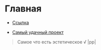 # Главная
+ [Ссылка](https://elchupacabr.github.io/zerotrust)
* [Самый удачный проект](https://elchupacabr.github.io/zerotrust/app/musical-christmas-lights "четко")
> Самое что есть эстетическое
>√
|рр|
